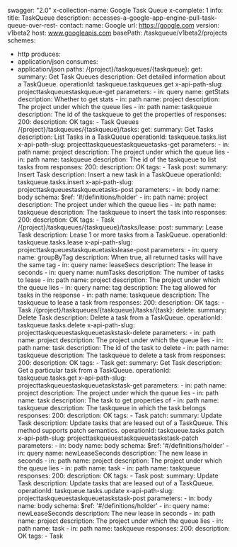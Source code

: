 swagger: "2.0"
x-collection-name: Google Task Queue
x-complete: 1
info:
  title: TaskQueue
  description: accesses-a-google-app-engine-pull-task-queue-over-rest-
  contact:
    name: Google
    url: https://google.com
  version: v1beta2
host: www.googleapis.com
basePath: /taskqueue/v1beta2/projects
schemes:
- http
produces:
- application/json
consumes:
- application/json
paths:
  /{project}/taskqueues/{taskqueue}:
    get:
      summary: Get Task Queues
      description: Get detailed information about a TaskQueue.
      operationId: taskqueue.taskqueues.get
      x-api-path-slug: projecttaskqueuestaskqueue-get
      parameters:
      - in: query
        name: getStats
        description: Whether to get stats
      - in: path
        name: project
        description: The project under which the queue lies
      - in: path
        name: taskqueue
        description: The id of the taskqueue to get the properties of
      responses:
        200:
          description: OK
      tags:
      - Task Queues
  /{project}/taskqueues/{taskqueue}/tasks:
    get:
      summary: Get Tasks
      description: List Tasks in a TaskQueue
      operationId: taskqueue.tasks.list
      x-api-path-slug: projecttaskqueuestaskqueuetasks-get
      parameters:
      - in: path
        name: project
        description: The project under which the queue lies
      - in: path
        name: taskqueue
        description: The id of the taskqueue to list tasks from
      responses:
        200:
          description: OK
      tags:
      - Task
    post:
      summary: Insert Task
      description: Insert a new task in a TaskQueue
      operationId: taskqueue.tasks.insert
      x-api-path-slug: projecttaskqueuestaskqueuetasks-post
      parameters:
      - in: body
        name: body
        schema:
          $ref: '#/definitions/holder'
      - in: path
        name: project
        description: The project under which the queue lies
      - in: path
        name: taskqueue
        description: The taskqueue to insert the task into
      responses:
        200:
          description: OK
      tags:
      - Task
  /{project}/taskqueues/{taskqueue}/tasks/lease:
    post:
      summary: Lease Task
      description: Lease 1 or more tasks from a TaskQueue.
      operationId: taskqueue.tasks.lease
      x-api-path-slug: projecttaskqueuestaskqueuetaskslease-post
      parameters:
      - in: query
        name: groupByTag
        description: When true, all returned tasks will have the same tag
      - in: query
        name: leaseSecs
        description: The lease in seconds
      - in: query
        name: numTasks
        description: The number of tasks to lease
      - in: path
        name: project
        description: The project under which the queue lies
      - in: query
        name: tag
        description: The tag allowed for tasks in the response
      - in: path
        name: taskqueue
        description: The taskqueue to lease a task from
      responses:
        200:
          description: OK
      tags:
      - Task
  /{project}/taskqueues/{taskqueue}/tasks/{task}:
    delete:
      summary: Delete Task
      description: Delete a task from a TaskQueue.
      operationId: taskqueue.tasks.delete
      x-api-path-slug: projecttaskqueuestaskqueuetaskstask-delete
      parameters:
      - in: path
        name: project
        description: The project under which the queue lies
      - in: path
        name: task
        description: The id of the task to delete
      - in: path
        name: taskqueue
        description: The taskqueue to delete a task from
      responses:
        200:
          description: OK
      tags:
      - Task
    get:
      summary: Get Task
      description: Get a particular task from a TaskQueue.
      operationId: taskqueue.tasks.get
      x-api-path-slug: projecttaskqueuestaskqueuetaskstask-get
      parameters:
      - in: path
        name: project
        description: The project under which the queue lies
      - in: path
        name: task
        description: The task to get properties of
      - in: path
        name: taskqueue
        description: The taskqueue in which the task belongs
      responses:
        200:
          description: OK
      tags:
      - Task
    patch:
      summary: Update Task
      description: Update tasks that are leased out of a TaskQueue. This method supports
        patch semantics.
      operationId: taskqueue.tasks.patch
      x-api-path-slug: projecttaskqueuestaskqueuetaskstask-patch
      parameters:
      - in: body
        name: body
        schema:
          $ref: '#/definitions/holder'
      - in: query
        name: newLeaseSeconds
        description: The new lease in seconds
      - in: path
        name: project
        description: The project under which the queue lies
      - in: path
        name: task
      - in: path
        name: taskqueue
      responses:
        200:
          description: OK
      tags:
      - Task
    post:
      summary: Update Task
      description: Update tasks that are leased out of a TaskQueue.
      operationId: taskqueue.tasks.update
      x-api-path-slug: projecttaskqueuestaskqueuetaskstask-post
      parameters:
      - in: body
        name: body
        schema:
          $ref: '#/definitions/holder'
      - in: query
        name: newLeaseSeconds
        description: The new lease in seconds
      - in: path
        name: project
        description: The project under which the queue lies
      - in: path
        name: task
      - in: path
        name: taskqueue
      responses:
        200:
          description: OK
      tags:
      - Task